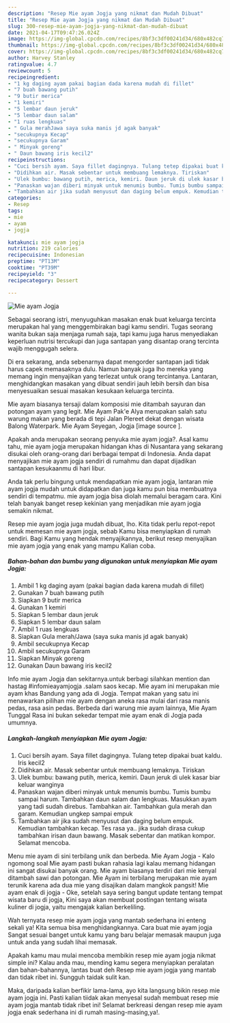 ```yaml
---
description: "Resep Mie ayam Jogja yang nikmat dan Mudah Dibuat"
title: "Resep Mie ayam Jogja yang nikmat dan Mudah Dibuat"
slug: 300-resep-mie-ayam-jogja-yang-nikmat-dan-mudah-dibuat
date: 2021-04-17T09:47:26.024Z
image: https://img-global.cpcdn.com/recipes/8bf3c3df00241d34/680x482cq70/mie-ayam-jogja-foto-resep-utama.jpg
thumbnail: https://img-global.cpcdn.com/recipes/8bf3c3df00241d34/680x482cq70/mie-ayam-jogja-foto-resep-utama.jpg
cover: https://img-global.cpcdn.com/recipes/8bf3c3df00241d34/680x482cq70/mie-ayam-jogja-foto-resep-utama.jpg
author: Harvey Stanley
ratingvalue: 4.7
reviewcount: 5
recipeingredient:
- "1 kg daging ayam pakai bagian dada karena mudah di fillet"
- "7 buah bawang putih"
- "9 butir merica"
- "1 kemiri"
- "5 lembar daun jeruk"
- "5 lembar daun salam"
- "1 ruas lengkuas"
- " Gula merahJawa saya suka manis jd agak banyak"
- "secukupnya Kecap"
- "secukupnya Garam"
- " Minyak goreng"
- " Daun bawang iris kecil2"
recipeinstructions:
- "Cuci bersih ayam. Saya fillet dagingnya. Tulang tetep dipakai buat kaldu. Iris kecil2"
- "Didihkan air. Masak sebentar untuk membuang lemaknya. Tiriskan"
- "Ulek bumbu: bawang putih, merica, kemiri. Daun jeruk di ulek kasar biar keluar wanginya"
- "Panaskan wajan diberi minyak untuk menumis bumbu. Tumis bumbu sampai harum. Tambahkan daun salam dan lengkuas. Masukkan ayam yang tadi sudah direbus. Tambahkan air. Tambahkan gula merah dan garam. Kemudian ungkep sampai empuk"
- "Tambahkan air jika sudah menyusut dan daging belum empuk. Kemudian tambahkan kecap. Tes rasa ya.. jika sudah dirasa cukup tambahkan irisan daun bawang. Masak sebentar dan matikan kompor. Selamat mencoba."
categories:
- Resep
tags:
- mie
- ayam
- jogja

katakunci: mie ayam jogja 
nutrition: 219 calories
recipecuisine: Indonesian
preptime: "PT13M"
cooktime: "PT39M"
recipeyield: "3"
recipecategory: Dessert

---
```



![Mie ayam Jogja](https://img-global.cpcdn.com/recipes/8bf3c3df00241d34/680x482cq70/mie-ayam-jogja-foto-resep-utama.jpg)

Sebagai seorang istri, menyuguhkan masakan enak buat keluarga tercinta merupakan hal yang menggembirakan bagi kamu sendiri. Tugas seorang  wanita bukan saja menjaga rumah saja, tapi kamu juga harus menyediakan keperluan nutrisi tercukupi dan juga santapan yang disantap orang tercinta wajib menggugah selera.

Di era  sekarang, anda sebenarnya dapat mengorder santapan jadi tidak harus capek memasaknya dulu. Namun banyak juga lho mereka yang memang ingin menyajikan yang terlezat untuk orang tercintanya. Lantaran, menghidangkan masakan yang dibuat sendiri jauh lebih bersih dan bisa menyesuaikan sesuai masakan kesukaan keluarga tercinta. 

Mie ayam biasanya tersaji dalam komposisi mie ditambah sayuran dan potongan ayam yang legit. Mie Ayam Pak&#39;e Alya merupakan salah satu warung makan yang berada di tepi Jalan Plereet dekat dengan wisata Balong Waterpark. Mie Ayam Seyegan, Jogja [image source ].

Apakah anda merupakan seorang penyuka mie ayam jogja?. Asal kamu tahu, mie ayam jogja merupakan hidangan khas di Nusantara yang sekarang disukai oleh orang-orang dari berbagai tempat di Indonesia. Anda dapat menyajikan mie ayam jogja sendiri di rumahmu dan dapat dijadikan santapan kesukaanmu di hari libur.

Anda tak perlu bingung untuk mendapatkan mie ayam jogja, lantaran mie ayam jogja mudah untuk didapatkan dan juga kamu pun bisa membuatnya sendiri di tempatmu. mie ayam jogja bisa diolah memalui beragam cara. Kini telah banyak banget resep kekinian yang menjadikan mie ayam jogja semakin nikmat.

Resep mie ayam jogja juga mudah dibuat, lho. Kita tidak perlu repot-repot untuk memesan mie ayam jogja, sebab Kamu bisa menyiapkan di rumah sendiri. Bagi Kamu yang hendak menyajikannya, berikut resep menyajikan mie ayam jogja yang enak yang mampu Kalian coba.

<!--inarticleads1-->

##### Bahan-bahan dan bumbu yang digunakan untuk menyiapkan Mie ayam Jogja:

1. Ambil 1 kg daging ayam (pakai bagian dada karena mudah di fillet)
1. Gunakan 7 buah bawang putih
1. Siapkan 9 butir merica
1. Gunakan 1 kemiri
1. Siapkan 5 lembar daun jeruk
1. Siapkan 5 lembar daun salam
1. Ambil 1 ruas lengkuas
1. Siapkan  Gula merah/Jawa (saya suka manis jd agak banyak)
1. Ambil secukupnya Kecap
1. Ambil secukupnya Garam
1. Siapkan  Minyak goreng
1. Gunakan  Daun bawang iris kecil2


Info mie ayam Jogja dan sekitarnya.untuk berbagi silahkan mention dan hastag #infomieayamjogja .salam saos kecap. Mie ayam ini merupakan mie ayam khas Bandung yang ada di Jogja. Tempat makan yang satu ini menawarkan pilihan mie ayam dengan aneka rasa mulai dari rasa manis pedas, rasa asin pedas. Berbeda dari warung mie ayam lainnya, Mie Ayam Tunggal Rasa ini bukan sekedar tempat mie ayam enak di Jogja pada umumnya. 

<!--inarticleads2-->

##### Langkah-langkah menyiapkan Mie ayam Jogja:

1. Cuci bersih ayam. Saya fillet dagingnya. Tulang tetep dipakai buat kaldu. Iris kecil2
1. Didihkan air. Masak sebentar untuk membuang lemaknya. Tiriskan
1. Ulek bumbu: bawang putih, merica, kemiri. Daun jeruk di ulek kasar biar keluar wanginya
1. Panaskan wajan diberi minyak untuk menumis bumbu. Tumis bumbu sampai harum. Tambahkan daun salam dan lengkuas. Masukkan ayam yang tadi sudah direbus. Tambahkan air. Tambahkan gula merah dan garam. Kemudian ungkep sampai empuk
1. Tambahkan air jika sudah menyusut dan daging belum empuk. Kemudian tambahkan kecap. Tes rasa ya.. jika sudah dirasa cukup tambahkan irisan daun bawang. Masak sebentar dan matikan kompor. Selamat mencoba.


Menu mie ayam di sini terbilang unik dan berbeda. Mie Ayam Jogja - Kalo ngomong soal Mie ayam pasti bukan rahasia lagi kalau memang hidangan ini sangat disukai banyak orang. Mie ayam biasanya terdiri dari mie kenyal ditambah sawi dan potongan. Mie Ayam ini terbilang merupakan mie ayam terunik karena ada dua mie yang disajikan dalam mangkok pangsit! Mie ayam enak di jogja - Oke, setelah saya sering bangut update tentang tempat wisata baru di jogja, Kini saya akan membuat postingan tentang wisata kuliner di jogja, yaitu mengajak kalian berkeliling. 

Wah ternyata resep mie ayam jogja yang mantab sederhana ini enteng sekali ya! Kita semua bisa menghidangkannya. Cara buat mie ayam jogja Sangat sesuai banget untuk kamu yang baru belajar memasak maupun juga untuk anda yang sudah lihai memasak.

Apakah kamu mau mulai mencoba membikin resep mie ayam jogja nikmat simple ini? Kalau anda mau, mending kamu segera menyiapkan peralatan dan bahan-bahannya, lantas buat deh Resep mie ayam jogja yang mantab dan tidak ribet ini. Sungguh taidak sulit kan. 

Maka, daripada kalian berfikir lama-lama, ayo kita langsung bikin resep mie ayam jogja ini. Pasti kalian tiidak akan menyesal sudah membuat resep mie ayam jogja mantab tidak ribet ini! Selamat berkreasi dengan resep mie ayam jogja enak sederhana ini di rumah masing-masing,ya!.

